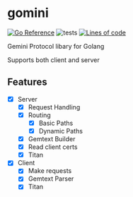 # gomini
[![Go Reference](https://pkg.go.dev/badge/github.com/nailuj29/gomini.svg)](https://pkg.go.dev/github.com/nailuj29/gomini)
![tests](https://github.com/nailuj29/gomini/actions/workflows/go.yml/badge.svg)
[![Lines of code](https://tokei.rs/b1/github/nailuj29/gomini)](https://github.com/XAMPPRocky/tokei)

Gemini Protocol libary for Golang

Supports both client and server

## Features
- [x] Server
  - [x] Request Handling 
  - [x] Routing
    - [x] Basic Paths
    - [x] Dynamic Paths
  - [x] Gemtext Builder
  - [x] Read client certs
  - [x] Titan
- [x] Client
  - [x] Make requests
  - [x] Gemtext Parser
  - [x] Titan
